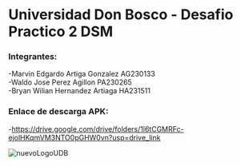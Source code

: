 # Universidad Don Bosco - Desafio Practico 2 DSM


 ### Integrantes:

 -Marvin Edgardo Artiga Gonzalez AG230133 <br />
 -Waldo Jose Perez Agillon PA230265<br />
 -Bryan Wilian Hernandez Artiaga HA231511
 
 ### Enlace de descarga APK:
 -https://drive.google.com/drive/folders/1l6tCGMRFc-ejolHKqmVM3NTO0pGHW0vn?usp=drive_link


![nuevoLogoUDB](https://github.com/user-attachments/assets/5e9d7527-1fe7-4fc8-b784-ff3d28306059)
